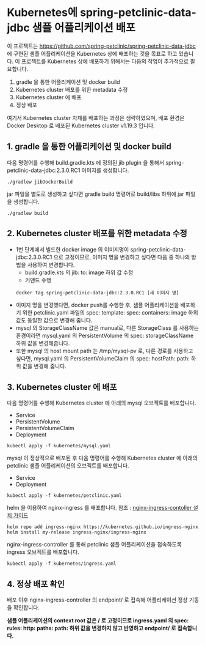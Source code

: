 # Kubernetes에 spring-petclinic-data-jdbc 샘플 어플리케이션 배포

이 프로젝트는 https://github.com/spring-petclinic/spring-petclinic-data-jdbc 에 구현된 샘플 어플리케이션을 Kubernetes 상에 배포하는 것을 목표로 하고 있습니다.
이 프로젝트를 Kubernetes 상에 배포하기 위해서는 다음의 작업이 추가적으로 필요합니다.
1. gradle 을 통한 어플리케이션 및 docker build
2. Kubernetes cluster 배포를 위한 metadata 수정
3. Kubernetes cluster 에 배포 
4. 정상 배포  

여기서 Kubernetes cluster 자체를 배포하는 과정은 생략하였으며, 배포 환경은 Docker Desktop 로 배포된 Kubernetes cluster v1.19.3 입니다.

## 1. gradle 을 통한 어플리케이션 및 docker build

다음 명령어를 수행해 build.gradle.kts 에 정의된 jib plugin 을 통해서 spring-petclinic-data-jdbc:2.3.0.RC1 이미지를 생성합니다.

```
./gradlew jibDockerBuild
```
jar 파일을 별도로 생성하고 싶다면 gradle build 명령어로 build/libs 하위에 jar 파일을 생성합니다. 

```
./gradlew build
```

## 2. Kubernetes cluster 배포를 위한 metadata 수정

* 1번 단계에서 빌드한 docker image 의 이미지명이 spring-petclinic-data-jdbc:2.3.0.RC1 으로 고정이므로, 이미지 명을 변경하고 싶다면 다음 중 하나의 방법을 사용하여 변경합니다.
  + build.gradle.kts 의 jib: to: image 하위 값 수정
  + 커맨드 수행
  ```
  docker tag spring-petclinic-data-jdbc:2.3.0.RC1 [새 이미지 명] 
  ```
* 이미지 명을 변경했다면, docker push를 수행한 후, 샘플 어플리케이션을 배포하기 위한 petclinic.yaml 파일의 spec: template: spec: containers: image 하위 값도 동일한 값으로 변경해 줍니다.
* mysql 의 StorageClassName 값은 manual로, 다른 StorageClass 를 사용하는 환경이라면 mysql.yaml 의 PersistentVolume 의 spec: storageClassName 하위 값을 변경해줍니다.
* 또한 mysql 의 host mount path 는 /tmp/mysql-pv 로, 다른 경로를 사용하고 싶다면, mysql.yaml 의 PersistentVolumeClaim 의 spec: hostPath: path: 하위 값을 변경해 줍니다.

## 3. Kubernetes cluster 에 배포

다음 명령어를 수행해 Kubernetes cluster 에 아래의 mysql 오브젝트를 배포합니다.
* Service
* PersistentVolume
* PersistentVolumeClaim
* Deployment

```
kubectl apply -f kubernetes/mysql.yaml
```

mysql 이 정상적으로 배포된 후 다음 명령어를 수행해 Kubernetes cluster 에 아래의 petclinic 샘플 어플리케이션의 오브젝트를 배포합니다.
* Service
* Deployment

```
kubectl apply -f kubernetes/petclinic.yaml
```

helm 을 이용하여 nginx-ingress 를 배포합니다.
참조 : [nginx-ingress-contoller 설치 가이드](https://kubernetes.github.io/ingress-nginx/deploy/#using-helm)

```
helm repo add ingress-nginx https://kubernetes.github.io/ingress-nginx
helm install my-release ingress-nginx/ingress-nginx
```

nginx-ingress-controller 를 통해 petclinic 샘플 어플리케이션을 접속하도록 ingress 오브젝트를 배포합니다.

```
kubectl apply -f kubernetes/ingress.yaml
```

## 4. 정상 배포 확인

배포 이후 nginx-ingress-controller 의 endpoint/ 로 접속해 어플리케이션 정상 기동을 확인합니다.

**샘플 어플리케이션의 context root 값은 / 로 고정이므로 ingress.yaml 의 spec: rules: http: paths: path: 하위 값을 변경하지 않고 반영하고 endpoint/ 로 접속합니다.**
